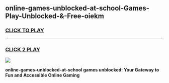 
## online-games-unblocked-at-school-Games-Play-Unblocked-&-Free-oiekm
<h3>
<a href="https://premium76.site?title=online-games-unblocked-at-school&ref=24A">CLICK TO PLAY</a></h3>
<hr>

<h3>
<a href="https://premium76.site?title=online-games-unblocked-at-school&ref=24A">CLICK 2 PLAY</a>
  
</h3>

<a href="https://premium76.site?title=online-games-unblocked-at-school&ref=24A"><img src="https://clearcache.store/games.png"></a>


**online-games-unblocked-at-school games unblocked: Your Gateway to Fun and Accessible Online Gaming**
